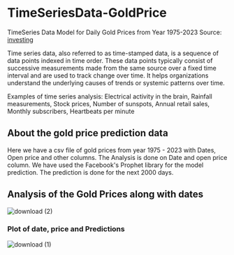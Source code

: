 # TimeSeriesData-GoldPrice
TimeSeries Data Model for Daily Gold Prices from Year 1975-2023
Source: [investing]([url](https://in.investing.com/commodities/gold-historical-data?))

Time series data, also referred to as time-stamped data, is a sequence of data points indexed in time order.
These data points typically consist of successive measurements made from the same source over a fixed time interval and are used to track change over time.
It helps organizations understand the underlying causes of trends or systemic patterns over time.

Examples of time series analysis:
Electrical activity in the brain, Rainfall measurements, Stock prices, Number of sunspots, Annual retail sales, Monthly subscribers, Heartbeats per minute

## About the gold price prediction data
Here we have a csv file of gold prices from year 1975 - 2023 with Dates, Open price and other columns.
The Analysis is done on Date and open price column.
We have used the Facebook's Prophet library for the model prediction.
The prediction is done for the next 2000 days. 

## Analysis of the Gold Prices along with dates

![download (2)](https://github.com/AvantiBuche/TimeSeriesData-GoldPrice/assets/127451991/4c761510-7fdb-443c-a94d-52fad56dad79)

### Plot of date, price and Predictions

![download (1)](https://github.com/AvantiBuche/TimeSeriesData-GoldPrice/assets/127451991/8f7b0abe-f8bf-4601-a5b1-051decb268d6)

